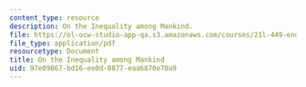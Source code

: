 ```yaml
---
content_type: resource
description: On the Inequality among Mankind.
file: https://ol-ocw-studio-app-qa.s3.amazonaws.com/courses/21l-449-end-of-nature-spring-2002/97e09867bd16ee0d0877eaa6870e70a9_lecture10.pdf
file_type: application/pdf
resourcetype: Document
title: On the Inequality among Mankind
uid: 97e09867-bd16-ee0d-0877-eaa6870e70a9
---
```

